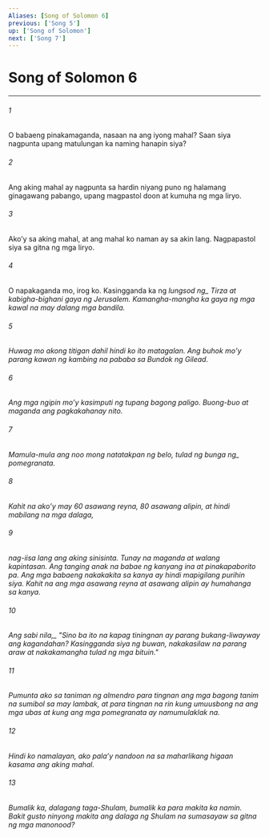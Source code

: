 ```yaml
---
Aliases: [Song of Solomon 6]
previous: ['Song 5']
up: ['Song of Solomon']
next: ['Song 7']
---
```

# Song of Solomon 6

***






















###### 1 










O babaeng pinakamaganda, nasaan na ang iyong mahal? Saan siya nagpunta upang matulungan ka naming hanapin siya? 





















###### 2 










Ang aking mahal ay nagpunta sa hardin niyang puno ng halamang ginagawang pabango, upang magpastol doon at kumuha ng mga liryo. 





















###### 3 










Akoʼy sa aking mahal, at ang mahal ko naman ay sa akin lang. Nagpapastol siya sa gitna ng mga liryo. 





















###### 4 










O napakaganda mo, irog ko. Kasingganda ka ng <i class="trans-change">lungsod ng_ Tirza at kabigha-bighani gaya ng Jerusalem. Kamangha-mangha ka gaya ng mga kawal na may dalang mga bandila. 





















###### 5 










Huwag mo akong titigan dahil hindi ko ito matagalan. Ang buhok moʼy parang kawan ng kambing na pababa sa Bundok ng Gilead. 





















###### 6 










Ang mga ngipin moʼy kasimputi ng tupang bagong paligo. Buong-buo at maganda ang pagkakahanay nito. 





















###### 7 










Mamula-mula ang noo mong natatakpan ng belo, tulad ng <i class="trans-change">bunga ng_ pomegranata. 





















###### 8 










Kahit na akoʼy may 60 asawang reyna, 80 asawang alipin, at hindi mabilang na mga dalaga, 





















###### 9 










nag-iisa lang ang aking sinisinta. Tunay na maganda at walang kapintasan. Ang tanging anak na babae ng kanyang ina at pinakapaborito pa. Ang mga babaeng nakakakita sa kanya ay hindi mapigilang purihin siya. Kahit na ang mga asawang reyna at asawang alipin ay humahanga sa kanya. 





















###### 10 










<i class="trans-change">Ang sabi nila,_ "Sino ba ito na kapag tiningnan ay parang bukang-liwayway ang kagandahan? Kasingganda siya ng buwan, nakakasilaw na parang araw at nakakamangha tulad ng mga bituin." 





















###### 11 










Pumunta ako sa taniman ng almendro para tingnan ang mga bagong tanim na sumibol sa may lambak, at para tingnan na rin kung umuusbong na ang mga ubas at kung ang mga pomegranata ay namumulaklak na. 





















###### 12 










Hindi ko namalayan, ako palaʼy nandoon na sa maharlikang higaan kasama ang aking mahal. 





















###### 13 










Bumalik ka, dalagang taga-Shulam, bumalik ka para makita ka namin. Bakit gusto ninyong makita ang dalaga ng Shulam na sumasayaw sa gitna ng mga manonood?
